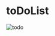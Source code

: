 # toDoList

![todo](https://user-images.githubusercontent.com/83500098/208985224-af157e36-82a5-4dd9-8a58-8eddcc83d763.png)
